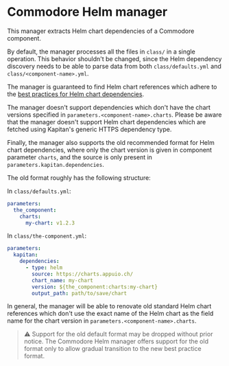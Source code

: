 # Commodore Helm manager

This manager extracts Helm chart dependencies of a Commodore component.

By default, the manager processes all the files in `class/` in a single operation.
This behavior shouldn't be changed, since the Helm dependency discovery needs to be able to parse data from both `class/defaults.yml` and `class/<component-name>.yml`.

The manager is guaranteed to find Helm chart references which adhere to the [best practices for Helm chart dependencies](https://syn.tools/syn/explanations/commodore-components/helm-charts.html).

The manager doesn't support dependencies which don't have the chart versions specified in `parameters.<component-name>.charts`.
Please be aware that the manager doesn't support Helm chart dependencies which are fetched using Kapitan's generic HTTPS dependency type.

Finally, the manager also supports the old recommended format for Helm chart dependencies, where only the chart version is given in component parameter `charts`, and the source is only present in `parameters.kapitan.dependencies`.

The old format roughly has the following structure:

In `class/defaults.yml`:

```yaml
parameters:
  the_component:
    charts:
      my-chart: v1.2.3
```

In `class/the-component.yml`:

```yaml
parameters:
  kapitan:
    dependencies:
      - type: helm
        source: https://charts.appuio.ch/
        chart_name: my-chart
        version: ${the_component:charts:my-chart}
        output_path: path/to/save/chart
```

In general, the manager will be able to renovate old standard Helm chart references which don't use the exact name of the Helm chart as the field name for the chart version in `parameters.<component-name>.charts`.

> :warning: Support for the old default format may be dropped without prior notice.
> The Commodore Helm manager offers support for the old format only to allow gradual transition to the new best practice format.
